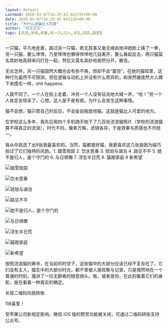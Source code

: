 ```yaml
---
layout: default
Lastmod: 2020-03-07T16:29:43.641743+00:00
date: 2020-03-07T16:29:43.641338+00:00
title: "为什么说猫比人可爱"
author: "邓艾艾艾"
tags: [流浪,悻悻,思春,另一只,归人,浮生,观踪,踏雪]
---
```


一只猫，平凡地走着，路过另一只猫，若无其事又毫无缘由地冲她脸上揍了一拳，另一只猫，要么悻悻，乃至悻悻也懒得悻悻地兀自离开，要么暴起反击，两只猫莫名其妙地高频率闪打在一起，然后又莫名其妙地突然分开，散去。

无论怎样，另一只猫固然大概也会有些不爽，但却不会“震惊”。在她的猫知里，这种行为虽然不可预测，但在逻辑与动机上并没有什么奇异的，和突然被庞然大人蹲下来摸毛一样，shit happens.

人就不同了。一个人在街上走着，冲另一个人没有征兆地大喊一声，“哈！”另一个人肯定会惊呆了，心想，这人是不是有病，为什么会发生这种事情。

猫不会想，猫只管自己的反应，不会妄自揣度他猫。这就是猫比人可爱的地方。

在学校这么多年，我先后用四个手机随手拍下了几百张流浪猫照片（学校的流浪猫算不得真正的流浪），时代不同，像素万殊，滤镜各异，于是效果与质感也不尽统一。

我从中挑选了出9张我最喜欢的。当然，猫都是好猫，我更喜欢这几张是因为碰巧掠过了它们独特的风韵。1. 踏雪观踪 2. 饮水思春 3. 琥珀与湖泊 4. 路见不平 5. 她不是归人，是个守门的 6. 与日俱懒 7. 浮生半日荒 8. 猫蹬家庭 9 新希望

![](https://images.weserv.nl/?url=https%3A//mmbiz.qpic.cn/mmbiz_jpg/WYiaIf2PxeWwkHqy27o2ba6dxg7syruic7w3ICSsmCPl6eZwB9QvF3JvYTS33ZM1VjZIm5ydTuRKYpt4fHaddhXQ/640%3Fwx_fmt%3Djpeg)踏雪观踪

![](https://images.weserv.nl/?url=https%3A//mmbiz.qpic.cn/mmbiz_jpg/WYiaIf2PxeWwkHqy27o2ba6dxg7syruic7yXI44VVvick7u4ibheS9aNz9hymH3fl5Mg7seHeehenmicpxlPPQiaZG3Q/640%3Fwx_fmt%3Djpeg)饮水思春

![](https://images.weserv.nl/?url=https%3A//mmbiz.qpic.cn/mmbiz_jpg/WYiaIf2PxeWwkHqy27o2ba6dxg7syruic7rycTS1QoiayEAz9FiavNL3yiaibjuvicxiaWvn83VEWD3PQoYibFfLx53HIJQ/640%3Fwx_fmt%3Djpeg)琥珀与湖泊

![](https://images.weserv.nl/?url=https%3A//mmbiz.qpic.cn/mmbiz_jpg/WYiaIf2PxeWwkHqy27o2ba6dxg7syruic7ln7nGCOLGf17sxTsKRib2V8sbiaT09Z0P2QQFOkpKD6doYDYAAnEETAA/640%3Fwx_fmt%3Djpeg)路见不平

![](https://images.weserv.nl/?url=https%3A//mmbiz.qpic.cn/mmbiz_jpg/WYiaIf2PxeWwkHqy27o2ba6dxg7syruic7qfx0E3Lc1n9FBibKoTt3kiaGh1r5wxYUot3YBcFvgsrSqlaoeVCfba1A/640%3Fwx_fmt%3Djpeg)她不是归人，是个守门的

![](https://images.weserv.nl/?url=https%3A//mmbiz.qpic.cn/mmbiz_jpg/WYiaIf2PxeWwkHqy27o2ba6dxg7syruic7yesP7CKicvgEO3dibhr9n9KQroicUkGblbt5mAjWy4ibAqmLty6uswfLyg/640%3Fwx_fmt%3Djpeg)与日俱懒

![](https://images.weserv.nl/?url=https%3A//mmbiz.qpic.cn/mmbiz_jpg/WYiaIf2PxeWwkHqy27o2ba6dxg7syruic77jUy9MpMGpWEHFGslE99NXicRdyaHebrhO8WH1AljB5Cp0Mp8gUZ2Xw/640%3Fwx_fmt%3Djpeg)浮生半日荒

![](https://images.weserv.nl/?url=https%3A//mmbiz.qpic.cn/mmbiz_jpg/WYiaIf2PxeWwkHqy27o2ba6dxg7syruic7Vw1IjPfmlYO9ibXicfZ5hlbbMsNicHpeCCGICr1Zn9Pic7qRG6wYPrMib6g/640%3Fwx_fmt%3Djpeg)猫蹬家庭

![](https://images.weserv.nl/?url=https%3A//mmbiz.qpic.cn/mmbiz_jpg/WYiaIf2PxeWwkHqy27o2ba6dxg7syruic73iaR2TSkaWJAKcia167aOKdq5aUm5NmlDNlM5vyDgtv8k9zLA86evSqg/640%3Fwx_fmt%3Djpeg)新希望

按照流浪猫的寿命，在当前的时空下，这些猫中的大部分应该已经不复存在了。它们没有主人，猫生中的大部分时光，都不曾被人类观察与记录，只是偶然地在一个普通的时刻，撞进了一位无聊者的随意镜头。我，或者是你，在此刻看着它们的身影，是在看着一种真实的确定。  

长按二维码向我转账

1块喜爱！

受苹果公司新规定影响，微信 iOS 版的赞赏功能被关闭，可通过二维码转账支持公众号。

